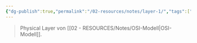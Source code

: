 ```yaml
---
{"dg-publish":true,"permalink":"/02-resources/notes/layer-1/","tags":["netzwerk"],"noteIcon":"","updated":"2025-08-26T16:35:05.000+02:00"}
---
```


> Physical Layer von [[02 - RESOURCES/Notes/OSI-Modell\|OSI-Modell]].